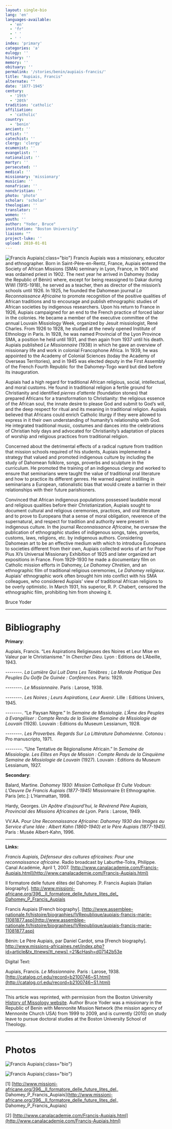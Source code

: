 ```yaml
---
layout: single-bio
lang: 'en'
languages-available:
  - 'en'
  - 'fr'
  - ' '
  - ' '
index: 'primary'
categories: 'a'
eulogy: ''
history: ''
memory: ''
obituary: ''
permalink: '/stories/benin/aupiais-francis/'
title: "Aupiais, Francis"
alternate: ""
date: '1877-1945'
century:
  - '19th'
  - '20th'
tradition: 'catholic'
affiliation:
  - 'catholic'
country:
  - 'benin'
ancient: ''
artist: ''
catechist: ''
clergy: 'clergy'
ecumenist: ''
evangelist: ''
nationalist: ''
martyr: ''
persecuted: ''
medical: ''
missionary: 'missionary'
musician: ''
nonafrican: ''
nonchristian: ''
photo: 'photo'
scholar: 'scholar'
theologian: ''
translator: ''
women: ''
youth: ''
author: "Yoder, Bruce"
institution: "Boston University"
liaison: ""
project-luke: ''
upload: 2010-01-01
---
```


![Francis Aupiais](/images/bio-pics/benin/aupiais-francis/aupiais-headshot.jpg){:class="bio"} Francis Aupiais was a missionary, educator and ethnographer. Born in Saint-Père-en-Rentz, France, Aupiais entered the Society of African Missions (SMA) seminary in Lyon, France, in 1901 and was ordained priest in 1902.  The next year he arrived in Dahomey (today the Republic of B&eacute;nin) where, except for being reassigned to Dakar during WWI (1915-1918), he served as a teacher, then as director of the mission’s schools until 1926. In 1925, he founded the Dahomean journal *La Reconnaissance Africaine* to promote recognition of the positive qualities of African traditions and to encourage and publish ethnographic studies of African societies by indigenous researchers.  Upon his return to France in 1926, Aupiais campaigned for an end to the French practice of forced labor in the colonies.  He became a member of the executive committee of the annual Louvain Missiology Week, organized by Jesuit missiologist, René Charles.  From 1926 to 1928, he studied at the newly opened Institute of Ethnology in Paris.  In 1928, he was named Provincial of the Lyon Province SMA, a position he held until 1931, and then again from 1937 until his death.  Aupiais published *Le Missionnaire* (1938) in which he gave an overview of missionary life and work in colonial Francophone Africa.  In 1939, he was appointed to the Academy of Colonial Sciences (today the Academy of Overseas Territories), and in 1945 was elected deputy in the First Assembly of the French Fourth Republic for the Dahomey-Togo ward but died before its inauguration.

Aupiais had a high regard for traditional African religious, social, intellectual, and moral customs. He found in traditional religion a fertile ground for Christianity and identified  *pierres d’attente* (foundation stones) that prepared Africans for a transformation to Christianity: the religious essence of the African soul, the innate desire to please God and submit to God’s will, and the deep respect for ritual and its meaning in traditional religion. Aupiais believed that Africans could enrich Catholic liturgy if they were allowed to express in it their own understanding of humanity’s relationship with God. He integrated traditional music, costumes and dances into the celebrations of Christian holy days and advocated for Christianity’s adaptation of places of worship and religious practices from traditional religion.

Concerned about the detrimental effects of a radical rupture from tradition that mission schools required of his students, Aupiais implemented a strategy that valued and promoted indigenous culture by including the study of Dahomean folklore, songs, proverbs and sculpture in the curriculum. He promoted the training of an indigenous clergy and worked to ensure that seminarians were taught the value of traditional oral literature and how to practice its different genres. He warned against instilling in seminarians a European, rationalistic bias that would create a barrier in their relationships with their future parishioners.

Convinced that African indigenous populations possessed laudable moral and religious qualities before their Christianization, Aupiais sought to document cultural and religious ceremonies, practices, and oral literature and to prove to Europeans that a sense of moral obligation, reverence of the supernatural, and respect for tradition and authority were present in indigenous culture. In the journal *Reconnaissance Africaine*, he oversaw the publication of ethnographic studies of indigenous songs, tales, proverbs, customs, laws, religions, etc. by indigenous authors. Considering Dahomean art to be an effective medium with which to introduce Europeans to societies different from their own, Aupiais collected works of art for Pope Pius XI’s Universal Missionary Exhibition of 1925 and later organized art expositions in France.  From 1929-1930 he made a documentary film on Catholic mission efforts in Dahomey, *Le Dahomey Chrétien*, and an ethnographic film of traditional religious ceremonies, *Le Dahomey religieux*. Aupiais’ ethnographic work often brought him into conflict with his SMA colleagues, who considered Aupiais’ view of traditional African religions to be overly optimistic. In March 1931, his superior, R. P. Chabert, censored the ethnographic film, prohibiting him from showing it.

Bruce Yoder

---

# Bibliography

**Primary**:

Aupiais, Francis. “Les Aspirations Religieuses des Noires et Leur Mise en Valeur par le Christianisme.” In *Chercher Dieu*. Lyon : Editions de L’Abeille, 1943.

--------. *La Lumière Qui Luit Dans Les Ténèbres ; La Morale Pratique Des Peuples Du Golfe De Guinée : Conférences*. Paris: 1929.

--------. *Le Missionnaire*. Paris : Larose, 1938.

--------. *Les Noires ; Leurs Aspirations, Leur Avenir*. Lille : Editions Univers, 1945.

--------. “Le Paysan Nègre.” In *Semaine de Missiologie. L’Âme des Peuples à Evangéliser : Compte Rendu de la Sixième Semaine de Missiologie de Louvain* (1928). Louvain : Editions du Museum Lessianum, 1928.

--------. *Les Proverbes. Regards Sur La Littérature Dahoméenne*. Cotonou : Pro manuscripto, 1971.

--------. “Une Tentative de Régionalisme Africain.” In *Semaine de Missiologie. Les Elites en Pays de Mission : Compte Rendu de la Cinquième Semaine de Missiologie de Louvain* (1927). Louvain : Editions du Museum Lessianum, 1927.

**Secondary**:

Balard, Martine. *Dahomey 1930: Mission Catholique Et Culte Vodoun: L&#8217;Oeuvre De Francis Aupiais (1877-1945)* Missionnaire Et Ethnographie. Paris [etc.]: L&#8217;Harmattan, 1998.

Hardy, Georges. *Un Apôtre d’aujourd’hui, le Révérend Père Aupiais, Provincial des Missions Africaines de Lyon*. Paris : Larose, 1949.

VV.AA. *Pour Une Reconnaissance Africaine: Dahomey 1930 des Images au Service d’une Idée : Albert Kahn (1860-1940) et le Père Aupiais (1877-1945).* Paris : Musée Albert-Kahn, 1996.

---

**Links:**

*Francis Aupiais,* *Défenseur des cultures africaines: Pour une reconnaissance africaine*. Radio broadcast by Laburthe-Tolra, Philippe. Canal Académie, April 1, 2007. [http://www.canalacademie.com/Francis-Aupiais.html](http://www.canalacademie.com/Francis-Aupiais.html)

Il formatore delle future élites del Dahomey. P. Francis Aupiais [Italian biography]. [http://www.missioni-africane.org/396__Il_formatore_delle_future_lites_del_ Dahomey_P_Francis_Aupiais](http://www.missioni-africane.org/396__Il_formatore_delle_future_lites_del_Dahomey_P_Francis_Aupiais)

Francis Aupiais [French biography]. [http://www.assemblee-nationale.fr/histoire/biographies/IVRepublique/aupiais-francis-marie-11081877.asp](http://www.assemblee-nationale.fr/histoire/biographies/IVRepublique/aupiais-francis-marie-11081877.asp)

Bénin: Le Père Aupiais, par Daniel Cardot, sma [French biography]. [http://www.missions-africaines.net/index.php?id=article&tx_ttnews[tt_news] =21&cHash=d07142b53e](http://www.missions-africaines.net/index.php?id=article&tx_ttnews[tt_news]=21&cHash=d07142b53e)

Digital Text:

Aupiais, Francis. *Le Missionnaire*. Paris : Larose, 1938. [http://catalog.crl.edu/record=b2100746~S1.html](http://catalog.crl.edu/record=b2100746~S1.html)


---

This article was reprinted, with permission from the Boston University [History of Missology website](http://digilib.bu.edu/mission/missionary-biographies/aupiais-francis-1877-1945). Author Bruce Yoder was a missionary in the Republic of Benin with Mennonite Mission Network (the mission agency of Mennonite Church USA) from 1999 to 2009, and is currently (2010) on study leave to pursue doctoral studies at the Boston University School of Theology.

---

# Photos

![Francis Aupiais](/images/bio-pics/benin/aupiais-francis/aupiais.jpg){:class="bio"}

![Francis Aupiais](/images/bio-pics/benin/aupiais-francis/francis_Aupiais.jpg){:class="bio"}

[1] [http://www.missioni-africane.org/396__Il_formatore_delle_future_lites_del_ Dahomey_P_Francis_Aupiais](http://www.missioni-africane.org/396__Il_formatore_delle_future_lites_del_ Dahomey_P_Francis_Aupiais)

[2] [http://www.canalacademie.com/Francis-Aupiais.html](http://www.canalacademie.com/Francis-Aupiais.html)
